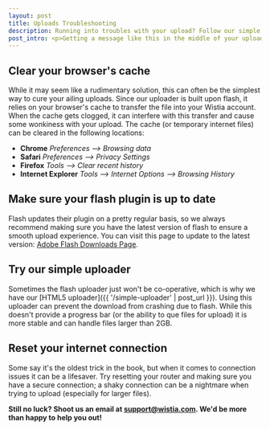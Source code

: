 ```yaml
---
layout: post
title: Uploads Troubleshooting
description: Running into troubles with your upload? Follow our simple troubleshooting guide to get your uploads working again in no time!
post_intro: <p>Getting a message like this in the middle of your upload?</p><img class="post_image center" src="http://embed.wistia.com/deliveries/149dbad425524c4f246893d480231f26a817e373.png" alt="uploadissue" width="660" /><p>We know, we're not fans of it either. While upload errors can throw a wrench into any awesome Wistia session, 99% of the time they can be fixed with a few simple measures. Whew! Follow these steps and you'll be uploading videos in no time.</p>
---
```


## Clear your browser's cache

While it may seem like a rudimentary solution, this can often be the simplest way to cure your ailing     uploads. Since our uploader is built upon flash, it relies on your browser's cache to transfer the file into your Wistia account. When the cache gets clogged, it can interfere with this transfer and cause some wonkiness with your upload. The cache (or temporary internet files) can be cleared in the following locations:

  * **Chrome** *Preferences --> Browsing data* 
  * **Safari** *Preferences --> Privacy Settings*
  * **Firefox** *Tools --> Clear recent history*
  * **Internet Explorer** *Tools --> Internet Options --> Browsing History*

## Make sure your flash plugin is up to date

Flash updates their plugin on a pretty regular basis, so we always recommend making sure you have the latest version of flash to ensure a smooth upload experience. You can visit this page to update to the latest version: [Adobe Flash Downloads Page](http://www.adobe.com/support/flashplayer/downloads.html).

## Try our simple uploader

Sometimes the flash uploader just won't be co-operative, which is why we have our [HTML5 uploader]({{ '/simple-uploader' | post_url }}). Using this uploader can prevent the download from crashing due to flash. While this doesn't provide a progress bar (or the ability to que files for upload) it is more stable and can handle files larger than 2GB. 

## Reset your internet connection

Some say it's the oldest trick in the book, but when it comes to connection issues it can be a lifesaver. Try resetting your router and making sure you have a secure connection; a shaky connection can be a nightmare when trying to upload (especially for larger files). 

**Still no luck? Shoot us an email at support@wistia.com. We'd be more than happy to help you out!**


